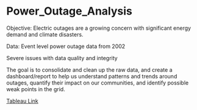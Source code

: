 # Power_Outage_Analysis

Objective:
Electric outages are a growing concern with significant energy demand and climate disasters.

Data:
Event level power outage data from 2002

Severe issues with data quality and integrity

The goal is to consolidate and clean up the raw data, and create a dashboard/report to help us understand patterns and trends around outages, quantify their impact on our communities, and identify possible weak points in the grid.

[Tableau Link](https://public.tableau.com/app/profile/lekhana.shivashankar/viz/Electric_Power_Outage_Analysis/Story1)


